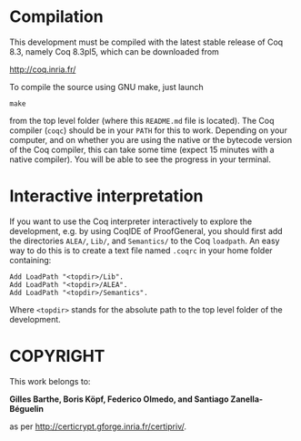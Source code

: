 # Compilation
This development must be compiled with the latest stable release of
Coq 8.3, namely Coq 8.3pl5, which can be downloaded from

  http://coq.inria.fr/

To compile the source using GNU make, just launch

```console
make
```

from the top level folder (where this `README.md` file is located). The Coq
compiler (`coqc`) should be in your `PATH` for this to work. Depending on
your computer, and on whether you are using the native or the bytecode
version of the Coq compiler, this can take some time (expect 15
minutes with a native compiler). You will be able to see the progress
in your terminal.


# Interactive interpretation
If you want to use the Coq interpreter interactively to explore the
development, e.g. by using CoqIDE of ProofGeneral, you should first
add the directories `ALEA/`, `Lib/`, and `Semantics/` to the Coq `loadpath`.
An easy way to do this is to create a text file named `.coqrc` in your
home folder containing:

```
Add LoadPath "<topdir>/Lib".
Add LoadPath "<topdir>/ALEA".
Add LoadPath "<topdir>/Semantics".
```

Where `<topdir>` stands for the absolute path to the top level folder of
the development.

# COPYRIGHT
This work belongs to:

**Gilles Barthe, Boris Köpf, Federico Olmedo, and Santiago Zanella-Béguelin**

as per http://certicrypt.gforge.inria.fr/certipriv/.
